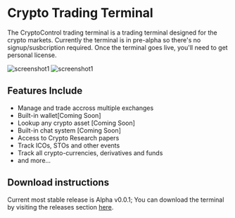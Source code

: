 Crypto Trading Terminal
=======================

The CryptoControl trading terminal is a trading terminal designed for the crypto markets. Currently the terminal is in pre-alpha so there's no signup/susbcription required. Once the terminal goes live, you'll need to get personal license.

![screenshot1](https://github.com/cryptocontrol/trading-terminal/raw/master/Screenshot%202018-11-05%20at%209.09.05%20AM.png)
![screenshot1](https://github.com/cryptocontrol/trading-terminal/raw/master/Screenshot%202018-11-12%20at%206.45.59%20AM.png)

## Features Include
- Manage and trade accross multiple exchanges
- Built-in wallet[Coming Soon]
- Lookup any crypto asset [Coming Soon]
- Built-in chat system [Coming Soon]
- Access to Crypto Research papers
- Track ICOs, STOs and other events
- Track all crypto-currencies, derivatives and funds
- and more...

## Download instructions
Current most stable release is Alpha v0.0.1; You can download the terminal by visiting the releases section [here](https://github.com/cryptocontrol/trading-terminal/releases/tag/0.0.1).
